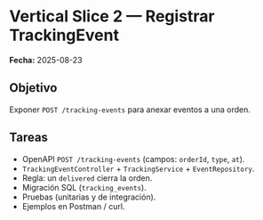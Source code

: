 # Vertical Slice 2 — Registrar TrackingEvent

**Fecha:** 2025-08-23

## Objetivo
Exponer `POST /tracking-events` para anexar eventos a una orden.

## Tareas
- OpenAPI `POST /tracking-events` (campos: `orderId`, `type`, `at`).
- `TrackingEventController` + `TrackingService` + `EventRepository`.
- Regla: un `delivered` cierra la orden.
- Migración SQL (`tracking_events`).
- Pruebas (unitarias y de integración).
- Ejemplos en Postman / curl.
